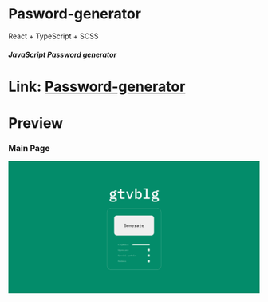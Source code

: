 # Pasword-generator

React + TypeScript + SCSS

##### JavaScript Password generator

# Link: [Password-generator](https://password-generator-gold-alpha.vercel.app/) 

# Preview

### Main Page

![Preview](https://github.com/TePMo-Tapo4eK/Password-generator/blob/main/preview/preview.png)